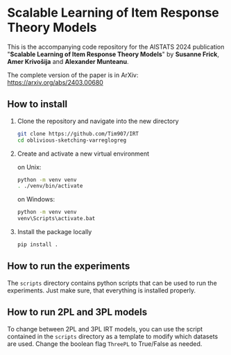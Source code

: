 # Scalable Learning of Item Response Theory Models

This is the accompanying code repository for the AISTATS 2024 publication "**Scalable Learning of Item Response Theory Models**" by **Susanne Frick**, **Amer Krivošija** and **Alexander Munteanu**.

The complete version of the paper is in ArXiv: https://arxiv.org/abs/2403.00680

## How to install

1. Clone the repository and navigate into the new directory

   ```bash
   git clone https://github.com/Tim907/IRT
   cd oblivious-sketching-varreglogreg
   ```

2. Create and activate a new virtual environment
   
   on Unix:
   ```bash
   python -m venv venv
   . ./venv/bin/activate
   ```
   on Windows:
   ```bash
   python -m venv venv
   venv\Scripts\activate.bat
   ```

3. Install the package locally

   ```bash
   pip install .
   ```

## How to run the experiments

The `scripts` directory contains python scripts that can be
used to run the experiments.
Just make sure, that everything is installed properly.

## How to run 2PL and 3PL models
To change between 2PL and 3PL IRT models, you can use the script contained in the `scripts` directory as a template to modify which datasets are used. Change the boolean flag `ThreePL` to True/False as needed.
